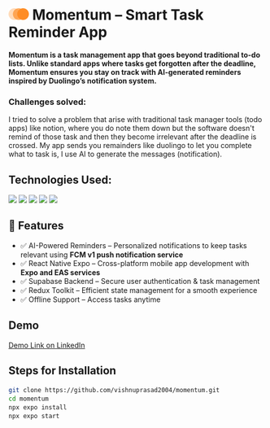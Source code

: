 # <img src="assets\images\logo-o-m.png" width="40px"> Momentum – Smart Task Reminder App 

**Momentum is a task management app that goes beyond traditional to-do lists. Unlike standard apps where tasks get forgotten after the deadline, Momentum ensures you stay on track with AI-generated reminders inspired by Duolingo’s notification system.**

### Challenges solved:  

I tried to solve a problem that arise with traditional task manager tools (todo apps) like notion, where you  do note them down but the software doesn't remind of those task and then they become irrelevant after the deadline is crossed. My app sends you remainders like duolingo to let you complete what to task is, I use AI to generate the messages (notification).


## Technologies Used: 
<p>
<img src="https://img.shields.io/badge/react_native-%2320232a.svg?style=for-the-badge&logo=react&logoColor=%2361DAFB">
<img src="https://img.shields.io/badge/expo-1C1E24?style=for-the-badge&logo=expo&logoColor=#D04A37">
<img src="https://img.shields.io/badge/Supabase-3ECF8E?style=for-the-badge&logo=supabase&logoColor=white"/>
<img src="https://img.shields.io/badge/typescript-%23007ACC.svg?style=for-the-badge&logo=typescript&logoColor=white">
<img src="https://img.shields.io/badge/redux-%23593d88.svg?style=for-the-badge&logo=redux&logoColor=white"/>
</p>

## 🚀 Features
- ✅ AI-Powered Reminders – Personalized notifications to keep tasks relevant using **FCM v1 push notification service**
- ✅ React Native Expo – Cross-platform mobile app development with **Expo and EAS services**
- ✅ Supabase Backend – Secure user authentication & task management 
- ✅ Redux Toolkit – Efficient state management for a smooth experience
- ✅ Offline Support – Access tasks anytime

## Demo
[Demo Link on LinkedIn](https://www.linkedin.com/posts/vishnu-prasad-korada_productivity-reactnative-ai-activity-7315775586411401219-JiTk?utm_source=share&utm_medium=member_desktop&rcm=ACoAAD6NAtMBSEEKAOTgaSSepBtW0voUpMgM5GI)


<!-- 
# Screenshots
<style>
  img {
    border-radius:20px; 
    box-shadow:0 0 0 3px black, 0 0 0 4px white, 0 0 12px 2px black; margin:10px;
  }
</style>
<p>
  <img src="https://media-hosting.imagekit.io/3dacca7d68c8479b/Screenshot%202025-04-21%20231847.png?Expires=1839865876&Key-Pair-Id=K2ZIVPTIP2VGHC&Signature=IbRynlAcQCZ3gcnqWi~EYBdBjVwqlOrCAiZjni~YEeMXZV~6FOYyU~fhWGrpRddt0dItC4EISyJlY4g899sQQU1zQfhL95I6mJnfZ63uofslYUkrDQTbTKQVoEzIAuPboPtDwcwbXx68m1kDUFrBpBilcQUOz8qEnUtXijCEl~mU0L2nIXAizUnyfxjRAsXzgOiIOPuCUALXn~5N-vVjBnX5RK-rRG4ReJ~~RvXT7LNI-IRvI81AcOXTTQQ2rdHmkDUXKMmhW3xkD0pllQhJLbbZ7wvrmFUUk5-xK19mrmQswzTTYgN2LMIC7up1x8uxC-IRSiW02q4KdtBxnCjIbw__" width='200' alt="Starting Screen"/>
  <img src="https://media-hosting.imagekit.io/dfd1f1f08a8f4559/Screenshot%202025-04-21%20231913.png?Expires=1839865876&Key-Pair-Id=K2ZIVPTIP2VGHC&Signature=nfdRQ3sT-hkY~H2UBkTiMBMpIPs3LmuVRKAva7mV3TEbcWrlAECs5QPj0AkilTl5vLSPu897ULdciQ0m6QRifceIGzv7eiCWTIhChB1oDyX85INbPsMTbrwS00enSf8OZbT4ZrXZdZt0NOj6Hr2Xof4f5LRhc49oUQnju25PyuxtmXybD6eYzHZo4H5cld8r2089MFKatPCB0jvIz2o3QLvUiZbqZjyvykrjRUSmo6s200GnCVWyoH-KUl~iscC9VH9jOqc0B1vtenIXzUv3wE-Ma5Pjqxx7LSzoH6ewWDZaWGS2spCgDwi4n65pdEl5-vaQA4u8w9Bb5GC7FxPTwg__" width='200' alt="Login Screen"/>
  <img src="https://media-hosting.imagekit.io/8fa08ab8586245c5/Screenshot%202025-04-21%20232041.png?Expires=1839865876&Key-Pair-Id=K2ZIVPTIP2VGHC&Signature=nLm1uP396j27pPmgJVqse6747acZkhS6KeRC-h5cs4HcYoEPEroy9ei91UFUINIhC3zBR9nXewrESFr54hyz3qZ5leWcpsWGlcuREAosVj6m6DwZ8fywqNMlllUPDJ8DO~dTntS4C1Q70ch40QQUVzWXKGnVkX4z5fSEMwiOdKeZJcir9-S2qJgagl0G65FSxlDWYNzmLtt95nC1Nqf6o2pntBIwTY5LfkvbBQmyar1zFdO5vGEGkGG42JF91f5ThhiMUqb4lBDCsg6s8FzrJR1dpeIZqyQvzvHCs-2QAoJ0hrEEk0cqkrpvcgvXLDquX9ktNu0bs-OAuNshVy7Mhg__" width='200' alt="Task Completed" />
  <img src="https://media-hosting.imagekit.io/328cd46d7ac14112/WhatsApp%20Image%202025-04-02%20at%2011.33.15%20PM.jpeg?Expires=1839865572&Key-Pair-Id=K2ZIVPTIP2VGHC&Signature=mXD6jgOusxW3jsqQd0GQ8AY3o7kPzBMFyy37aTnqK7JYN943rl6yt0Xwgmo4LJoqYo-fU1zcsOL~tLtGmQtOnQaoo3gYIlZTEyoCw0DGVW-yh6ueWdLgFtU3-yyUIGQTdV5YdBf1R5w2NK5rtrEuFEizXKNhDhwESTo1FwFxhFeMOVf53jIRu7D9QdWDRo74-iRshH6n6rGONQvTVBTIerOdBH8esSGQaQUULBLuxsRSHohA6DdFFJjjVISozSVP-jG8bE4qF1ex1DySYI8~qhnzJActxPRv0Kat0~LVQBhQ4eUMsiiD~vNEUjf6ZNDWttRHzr8LyT5XhGPzz1gBJg__" width="200" alt="Task Manager section" />
  <img src="https://media-hosting.imagekit.io/9d86646b827e418d/Screenshot_20250421_223834_Momentum.jpg?Expires=1839865105&Key-Pair-Id=K2ZIVPTIP2VGHC&Signature=RIGoSOZ0QmsCaiiJRZmzUVMORCC-ZQTBMTIl8nnTfPvoxP74RSXqc0IlqWt4dFrqTEJlchjqGsS3QoEzmVAHUuKmTASxoY0dkd53wRif7yLBu3qaLh5RUaCLjdcLGsepi~FToyUvnjRIUr5HYSmq3GsZI1vX5sxW5Vdz-9Sgwhje25e2NZMOiJ09orgiOpPCJc1wZh6B58lyKakaARsu665canAVrrcUzk-Ou0gnUn4KvHui40O9OZkLdZKq-aG-XC1PDksCYmdKNoLvO2Me6zPZL9GVsL4IXgEOw3KWpz2FAR4maLz15gVNbwRmSKxKKLTEXDB3I9MdOzB3WNDydQ__" width="200" alt="Profile Section" />

  ## A sample of the Push Notifications

  <img src="https://media-hosting.imagekit.io/f243b03e6ef64c48/Screenshot%202025-04-21%20232105.png?Expires=1839865876&Key-Pair-Id=K2ZIVPTIP2VGHC&Signature=ztkbm7xCUWblTyoH7sRt~bMwU5TBo~KZ-Ufn2gr8mimP-y3QvgqEYIaB9mHKhTd6A7E2WFQVd6Lrr2t48YC9vZLxUb1LRtWvzPPPQTfUeUXFIR9sDiF5SwawT~QSNKb7A0Wcq12v0HSA0zpnBdPliQi-IziGk8RaVkbVnrpvUo73sNfhHPv-Imja4o03BlrVOSiqqltyNFqgUNAlFqESM9fVk4~183935x7rfrBdsLymMyRsAhTyNREfPmtp0kV0U76zO9Y9-drGMcCNdWFH0ToOKR1DjetLw8T0CQ-66VZnjjJi~FLZxpykHAJXc~JenpOH-VPlATgFHBRzs5eNnw__" width="200" style="border-radius:20px; box-shadow:0 0 0 3px black, 0 0 0 4px white, 0 0 12px 2px black; margin:10;"/>
</p> -->

## Steps for Installation
```sh
git clone https://github.com/vishnuprasad2004/momentum.git  
cd momentum  
npx expo install  
npx expo start  
```